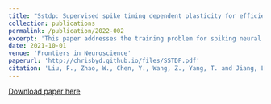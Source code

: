 ```yaml
---
title: "Sstdp: Supervised spike timing dependent plasticity for efficient spiking neural network training"
collection: publications
permalink: /publication/2022-002
excerpt: 'This paper addresses the training problem for spiking neural network. It introduces a new learning algorithm, called SSTDP, to train snn efficiently '
date: 2021-10-01
venue: 'Frontiers in Neuroscience'
paperurl: 'http://chrisbyd.github.io/files/SSTDP.pdf'
citation: 'Liu, F., Zhao, W., Chen, Y., Wang, Z., Yang, T. and Jiang, L., 2021. Sstdp: Supervised spike timing dependent plasticity for efficient spiking neural network training. Frontiers in Neuroscience, 15.'
---
```



[Download paper here](http://chrisbyd.github.io/files/SSTDP.pdf)
